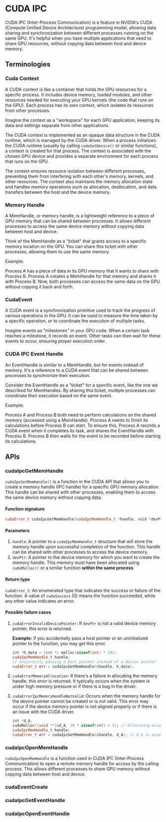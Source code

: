 # CUDA IPC

CUDA IPC (Inter-Process Communication) is a feature in NVIDIA's CUDA (Compute Unified Device Architecture) programming model, allowing data sharing and synchronization between different processes running on the same GPU. It's helpful when you have multiple applications that need to share GPU resources, without copying data between host and device memory.

## Terminologies

### Cuda Context

A CUDA context is like a container that holds the GPU resources for a specific process. It includes device memory, loaded modules, and other resources needed for executing your GPU kernels (the code that runs on the GPU). Each process has its own context, which isolates its resources from other processes.

Imagine the context as a "workspace" for each GPU application, keeping its data and settings separate from other applications.

The CUDA context is implemented as an opaque data structure in the CUDA runtime, which is managed by the CUDA driver. When a process initializes the CUDA runtime (usually by calling `cudaSetDevice()` or similar functions), a context is created for that process. The context is associated with the chosen GPU device and provides a separate environment for each process that runs on the GPU.

The context ensures resource isolation between different processes, preventing them from interfering with each other's memory, kernels, and other resources. The context also maintains the memory allocation state and handles memory operations such as allocation, deallocation, and data transfers between the host and the device memory.

### Memory Handle

A MemHandle, or memory handle, is a lightweight reference to a piece of GPU memory that can be shared between processes. It allows different processes to access the same device memory without copying data between host and device.

Think of the MemHandle as a "ticket" that grants access to a specific memory location on the GPU. You can share this ticket with other processes, allowing them to use the same memory.

Example: 

Process A has a piece of data in its GPU memory that it wants to share with Process B. Process A creates a MemHandle for that memory and shares it with Process B. Now, both processes can access the same data on the GPU without copying it back and forth.

### CudaEvent

A CUDA event is a synchronization primitive used to track the progress of various operations in the GPU. It can be used to measure the time taken by a specific operation, or to coordinate the execution of multiple tasks.

Imagine events as "milestones" in your GPU code. When a certain task reaches a milestone, it records an event. Other tasks can then wait for these events to occur, ensuring proper execution order.

### CUDA IPC Event Handle

An EventHandle is similar to a MemHandle, but for events instead of memory. It's a reference to a CUDA event that can be shared between processes to synchronize their execution.

Consider the EventHandle as a "ticket" for a specific event, like the one we described for MemHandles. By sharing this ticket, multiple processes can coordinate their execution based on the same event.

Example: 

Process A and Process B both need to perform calculations on the shared memory (accessed using a MemHandle). Process A needs to finish its calculations before Process B can start. To ensure this, Process A records a CUDA event when it completes its task, and shares the EventHandle with Process B. Process B then waits for the event to be recorded before starting its calculations.

## APIs

### cudaIpcGetMemHandle

`cudaIpcGetMemHandle()` is a function in the CUDA API that allows you to create a memory handle (IPC handle) for a specific GPU memory allocation. This handle can be shared with other processes, enabling them to access the same device memory without copying data.

#### Function signature

```c++
cudaError_t cudaIpcGetMemHandle(cudaIpcMemHandle_t *handle, void *devPtr);
```

#### Parameters

1. `handle`: A pointer to a `cudaIpcMemHandle_t` structure that will store the memory handle upon successful completion of the function. This handle can be shared with other processes to access the device memory.
2. `devPtr`: A pointer to the device memory for which you want to create the memory handle. This memory must have been allocated using `cudaMalloc()` or a similar function **within the same process**.

#### Return type

`cudaError_t`: An enumerated type that indicates the success or failure of the function. A value of `cudaSuccess` (0) means the function succeeded, while any other value indicates an error.

#### Possible failure cases

1. `cudaErrorInvalidDevicePointer`: If `devPtr` is not a valid device memory pointer, this error is returned.

   **Example:** If you accidentally pass a host pointer or an uninitialized pointer to the function, you may get this error.

   ```c++
   int *h_data = (int *) malloc(sizeof(int) * 10);
   cudaIpcMemHandle_t handle;
   // Incorrectly passing a host pointer instead of a device pointer
   cudaError_t err = cudaIpcGetMemHandle(&handle, h_data);
   ```

2. `cudaErrorMemoryAllocation`: If there's a failure in allocating the memory handle, this error is returned. It typically occurs when the system is under high memory pressure or if there is a bug in the driver.

3. `cudaErrorIpcMemoryHandleNotValid`: Occurs when the memory handle for the device pointer cannot be created or is not valid. This error may occur if the device memory pointer is not aligned properly or if there is an issue with the CUDA driver.

   ```c++
   int *d_A;
   cudaMalloc((void **)&d_A, 10 * sizeof(int) + 1); // Allocating misaligned memory
   cudaIpcMemHandle_t handle;
   cudaError_t err = cudaIpcGetMemHandle(&handle, d_A); // d_A is misaligned, will result in cudaErrorIpcMemoryHandleNotValid
   ```

### cudaIpcOpenMemHandle

`cudaIpcOpenMemHandle` is a function used in CUDA IPC (Inter-Process Communication) to open a remote memory handle for access by the calling process. This allows different processes to share GPU memory without copying data between host and device.

### cudaEventCreate

### cudaIpcGetEventHandle

### cudaIpcOpenEventHandle

